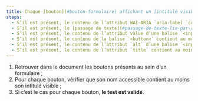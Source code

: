 ```yaml
---
title: Chaque [bouton](#bouton-formulaire) affichant un [intitulé visible](#intitule-visible) vérifie-t-il ces conditions (hors cas particuliers) ?
steps:
  - S’il est présent, le contenu de l’attribut WAI-ARIA `aria-label `contient au moins l’[intitulé visible](#intitule-visible) ;
  - S’il est présent, le [passage de texte](#passage-de-texte-lie-par-aria-labelledby-ou-aria-describedby) lié au bouton via un attribut WAI-ARIA `aria-labelledby` contient au moins l’[intitulé visible](#intitule-visible) ;
  - S’il est présent, le contenu de l’attribut value d’une balise `<input>` de type `submit`, `reset` ou `button` contient au moins l’[intitulé visible](#intitule-visible) ;
  - S’il est présent, le contenu de la balise `<button>` contient au moins l’[intitulé visible](#intitule-visible) ;
  - S’il est présent, le contenu de l’attribut `alt` d’une balise `<input>` de type `image` contient au moins l’[intitulé visible](#intitule-visible) ;
  - S’il est présent, le contenu de l’attribut `title` contient au moins l’[intitulé visible](#intitule-visible).
---
```


1. Retrouver dans le document les boutons présents au sein d’un formulaire ;
2. Pour chaque bouton, vérifier que son nom accessible contient au moins son intitulé visible ;
3. Si c’est le cas pour chaque bouton, **le test est validé**.
